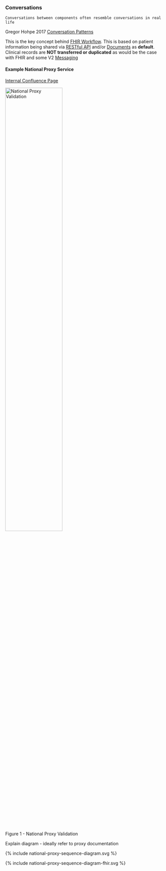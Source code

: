
### Conversations

`Conversations between components often resemble conversations in real life`

Gregor Hohpe 2017 [Conversation Patterns](https://www.enterpriseintegrationpatterns.com/patterns/conversation/index.html)

This is the key concept behind [FHIR Workflow](https://hl7.org/fhir/R4/workflow.html). This is based on patient information being shared via [RESTful API](https://hl7.org/fhir/R4/http.html) and/or [Documents](https://hl7.org/fhir/R4/documents.html) as **default**. Clinical records are **NOT transferred or duplicated** as would be the case with FHIR and some V2 [Messaging](https://hl7.org/fhir/R4/messaging.html) 

#### Example National Proxy Service

[Internal Confluence Page](https://nhsd-confluence.digital.nhs.uk/display/NPA/Overview)

<div>
<img src="National-Proxy-Validation.png"  alt="National Proxy Validation" width="60%">
<p>Figure 1 - National Proxy Validation</p>
<p></p>
</div>

Explain diagram - ideally refer to proxy documentation

{% include national-proxy-sequence-diagram.svg %}

{% include national-proxy-sequence-diagram-fhir.svg %}
